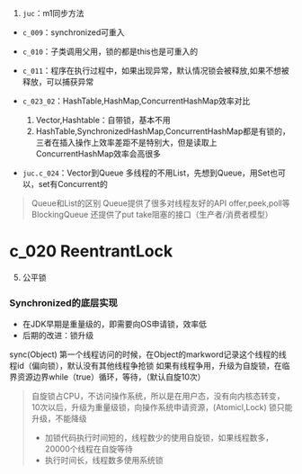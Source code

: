 1. `juc`：m1同步方法

- `c_009`：synchronized可重入
- `c_010`：子类调用父用，锁的都是this也是可重入的
- `c_011`：程序在执行过程中，如果出现异常，默认情况锁会被释放,如果不想被释放，可以捕获异常

- `c_023_02`：HashTable,HashMap,ConcurrentHashMap效率对比
    1. Vector,Hashtable：自带锁，基本不用
    2. HashTable,SynchronizedHashMap,ConcurrentHashMap都是有锁的，三者在插入操作上效率差距不是特别大，但是读取上ConcurrentHashMap效率会高很多
    
    
    
- `juc.c_024`：Vector到Queue
    多线程的不用List，先想到Queue，用Set也可以，set有Concurrent的

> Queue和List的区别
> Queue提供了很多对线程友好的API offer,peek,poll等
> BlockingQueue 还提供了put take阻塞的接口（生产者/消费者模型）
    
# c_020 ReentrantLock
5. 公平锁




### Synchronized的底层实现
- 在JDK早期是重量级的，即需要向OS申请锁，效率低
- 后期的改进：锁升级

sync(Object)
第一个线程访问的时候，在Object的markword记录这个线程的线程id（偏向锁），默认没有其他线程争抢锁
如果有线程争用，升级为自旋锁，在临界资源边界while（true）循环，等待，（默认自旋10次）
> 自旋锁占CPU，不访问操作系统，所以是在用户态，没有向内核态转变，
10次以后，升级为重量级锁，向操作系统申请资源，(Atomicl,Lock)
> 锁只能升级，不能降级
>
> - 加锁代码执行时间短的，线程数少的使用自旋锁，如果线程数多，20000个线程在自旋等待
> - 执行时间长，线程数多使用系统锁
>
>>

